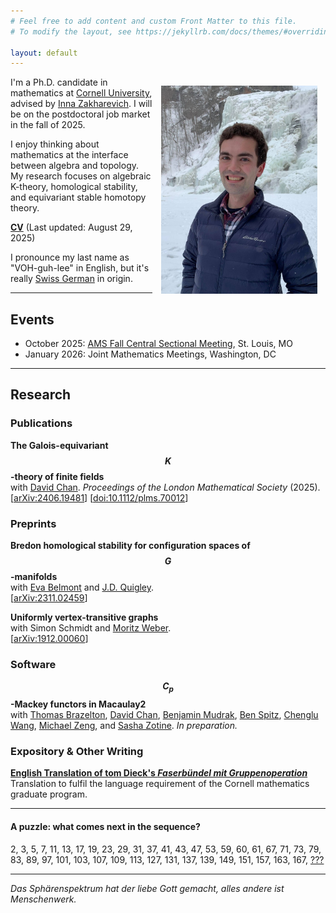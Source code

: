 ```yaml
---
# Feel free to add content and custom Front Matter to this file.
# To modify the layout, see https://jekyllrb.com/docs/themes/#overriding-theme-defaults

layout: default
---
```

<img src="assets/images/picture0.jpg" width="250" style="float: right; padding: 10pt">

I'm a Ph.D. candidate in mathematics at [Cornell University](https://math.cornell.edu), advised by [Inna Zakharevich](https://pi.math.cornell.edu/~zakh). I will be on the postdoctoral job market in the fall of 2025.

I enjoy thinking about mathematics at the interface between algebra and topology. My research focuses on algebraic K-theory, homological stability, and equivariant stable homotopy theory.

<!-- __equivariant algebra__: the study of [Mackey functors](https://en.wikipedia.org/wiki/Mackey_functor) equivariant stable homotopy theory -->

[__CV__](assets/pdf/cv-cv-2025-08-29.pdf) (Last updated: August 29, 2025)

I pronounce my last name as "VOH-guh-lee" in English, but it's really [Swiss German](https://en.wiktionary.org/wiki/V%C3%B6geli) in origin.

<!-- __Some things I'm involved in:__
- I organize the <a href="https://sites.google.com/cornell.edu/cornell-drp">Cornell Directed Reading Program</a> along with [Alekos Robotis](https://aarobotis.github.io/). -->

<!-- - I organize [HoMoToPIESS](homotopy) along with [Kimball Strong](https://e.math.cornell.edu/people/Kimball_Strong/). -->

---

## Events
- October 2025: [AMS Fall Central Sectional Meeting](https://www.ams.org/meetings/sectional/2322_program_ss12.html), St. Louis, MO
- January 2026: Joint Mathematics Meetings, Washington, DC 

<!-- ### Past Events -->
<!-- - June 2025: [Macaulay2 Workshop](https://macaulay2.github.io/Workshop-2025-Madison/), Madison, WI -->
<!-- - June 2025: Talbot Workshop, Cassopolis, MI -->
<!-- - May 2025: [New horizons for equivariance in homotopy theory](https://www.newton.ac.uk/event/ehtw03/), Cambridge, UK -->
<!-- - May 2025: [Cornell Topology Festival](https://e.math.cornell.edu/sites/topology/2025/index_2025.php), Ithaca, NY -->
<!-- - April 2025: University of Pennsylvania Geometry-Topology Seminar, Philadelphia, PA -->
<!-- - April 2025: University at Albany Algebra/Topology Seminar, Albany, NY -->
<!-- - March 2025: University of Virginia Topology Seminar, Charlottesville, VA -->
<!-- - March 2025: [Upstate New York Topology Seminar](https://sites.google.com/view/unytsbinghamton/home), Binghamton, NY -->
<!-- - December 2024: [Hot Topics: Life after the Telescope Conjecture](https://www.slmath.org/workshops/1103), Berkeley, CA -->
<!-- - October 2024: [AMS Fall Eastern Sectional Meeting](https://www.ams.org/meetings/sectional/2317_program_ss10.html), Albany, NY -->
<!-- - September 2024: [Binghamton University Topology and Geometry Seminar](https://www2.math.binghamton.edu/p/seminars/topsem), Binghamton, NY -->
<!-- - May 2024: [Cornell Topology Festival](https://e.math.cornell.edu/sites/topology/2024/index_2024.php), Ithaca, NY -->
<!-- - April 2024: [Graduate Student Topology and Geometry Conference](https://sites.google.com/view/gstgc2024msu/), East Lansing, MI
- January 2024: [Joint Mathematics Meetings](https://www.jointmathematicsmeetings.org/meetings/national/jmm2024/2300_program_ss47.html), San Francisco, CA -->
<!-- - November 2023: [BUGCAT](https://seminars.math.binghamton.edu/BUGCAT/index.html), Binghamton, NY -->
<!-- - September 2023: [Algebraic K-Theory and Redshift](https://redshift.mathi.uni-heidelberg.de/), Mainz, DE -->
<!-- - June 26-30, 2023: [Scissors Congruence, Algebraic K-theory, and Trace Methods](https://topology.math.indiana.edu/Summer2023/main.php), Bloomington, IN -->
<!-- - May 5-7, 2023: [Cornell Topology Festival](https://e.math.cornell.edu/sites/topology/2023/index_2023.php), Ithaca, NY -->
<!-- - April 15-16, 2023: [Mid-Atlantic Topology Conference](https://sites.google.com/view/mid-atlantic-topology/home), Philadelphia, PA -->
<!-- - November 5-6, 2022: [BUGCAT](https://seminars.math.binghamton.edu/BUGCAT/index.html), Binghamton, NY -->
<!-- - September 26-30, 2022: [European Autumn School in Topology](https://www.math.ru.nl/~sagave/east2022/), Utrecht, NL -->
<!-- - August 8-11, 2022: [Communicating Mathematics](https://sites.google.com/view/communicating-math/), Ithaca, NY -->
<!-- - June 27-30, 2022: [Homotopy Theory with Applications to Arithmetic and Geometry](http://www.fields.utoronto.ca/activities/21-22/homotopy), Toronto, ON -->
<!-- - May 6-8, 2022: [Cornell Topology Festival](https://e.math.cornell.edu/sites/topology/2022/index_2022.php), Ithaca, NY -->

---

## Research

### Publications

__The Galois-equivariant $$K$$-theory of finite fields__  
with [David Chan](https://sites.google.com/view/davidchanmath). *Proceedings of the London Mathematical Society* (2025).  
[[arXiv:2406.19481](https://arxiv.org/abs/2406.19481)] [[doi:10.1112/plms.70012](https://doi.org/10.1112/plms.70012)]

### Preprints

__Bredon homological stability for configuration spaces of $$G$$-manifolds__  
with [Eva Belmont](https://sites.google.com/case.edu/ebelmont) and [J.D. Quigley](https://quigleyjd.github.io/).  
[[arXiv:2311.02459](https://arxiv.org/abs/2311.02459)]

__Uniformly vertex-transitive graphs__  
with Simon Schmidt and [Moritz Weber](https://www.uni-saarland.de/lehrstuhl/weber-moritz.html).  
[[arXiv:1912.00060](https://arxiv.org/abs/1912.00060)]

### Software

__$$C_p$$-Mackey functors in Macaulay2__  
with [Thomas Brazelton](https://tbrazel.github.io/), [David Chan](https://sites.google.com/view/davidchanmath), [Benjamin Mudrak](https://benjaminmudrak.github.io/), [Ben Spitz](https://benspitz.com/), [Chenglu Wang](https://chengluw.github.io/), [Michael Zeng](https://sites.google.com/uw.edu/zengrf/), and [Sasha Zotine](https://sites.google.com/view/szotine/home). *In preparation.*

### Expository & Other Writing

<!-- [__The Homotopy Theory of Orthogonal Spectra__]() (in preparation)  
A writeup I prepared for my Admission to Candidacy Exam (A Exam) in November 2022. -->

[__English Translation of tom Dieck's *Faserb&uuml;ndel mit Gruppenoperation*__](assets/pdf/dieck-buendel.pdf)  
Translation to fulfil the language requirement of the Cornell mathematics graduate program.

<!-- [__5/8 and Isoclinism__]() (in preparation)  
Notes on the commuting probability of a finite group and the connection to isoclinism. Prepared for a talk given at the [Olivetti Club](https://pi.math.cornell.edu/m/node/10767) in September 2021. -->

<!-- [__Counting Symmetries with Group Actions__](assets/pdf/group-actions.pdf)  
Notes from a class aimed at high school students taught at [Splash](https://esp.mit.edu/learn/index.html) in November 2019. -->

<!-- --- -->

<!-- ## Undergraduate research -->

<!-- In the summer of 2019, I worked on research in computational aspects of quantum groups at [Universit&auml;t des Saarlandes](https://www.uni-saarland.de/en/department/mathematics.html) in the research group of [Moritz Weber](https://www.math.uni-sb.de/ag/speicher/weberE.html), supported by a DAAD RISE scholarship and by the DFG research center [SFB-TRR 195](https://www.computeralgebra.de/sfb/). -->

<!-- In the summer of 2018, I worked on research in algebraic graph theory at [Imperial College London](https://www.imperial.ac.uk/mathematics) under [Joanna Fawcett](http://www.jfawcett.com/) as a part of the MIT-Imperial Research Exchange.		 -->

---

#### __A puzzle: what comes next in the sequence?__  
2, 3, 5, 7, 11, 13, 17, 19, 23, 29, 31, 37, 41, 43, 47, 53, 59, 60, 61, 67, 71, 73, 79, 83, 89, 97, 101, 103, 107, 109, 113, 127, 131, 137, 139, 149, 151, 157, 163, 167, [???](https://oeis.org/A005180)

---

*Das Sph&auml;renspektrum hat der liebe Gott gemacht, alles andere ist Menschenwerk.*
